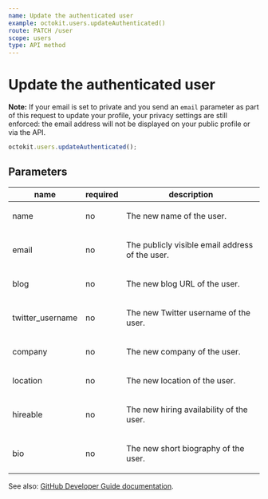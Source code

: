 ```yaml
---
name: Update the authenticated user
example: octokit.users.updateAuthenticated()
route: PATCH /user
scope: users
type: API method
---
```


# Update the authenticated user

**Note:** If your email is set to private and you send an `email` parameter as part of this request to update your profile, your privacy settings are still enforced: the email address will not be displayed on your public profile or via the API.

```js
octokit.users.updateAuthenticated();
```

## Parameters

<table>
  <thead>
    <tr>
      <th>name</th>
      <th>required</th>
      <th>description</th>
    </tr>
  </thead>
  <tbody>
    <tr><td>name</td><td>no</td><td>

The new name of the user.

</td></tr>
<tr><td>email</td><td>no</td><td>

The publicly visible email address of the user.

</td></tr>
<tr><td>blog</td><td>no</td><td>

The new blog URL of the user.

</td></tr>
<tr><td>twitter_username</td><td>no</td><td>

The new Twitter username of the user.

</td></tr>
<tr><td>company</td><td>no</td><td>

The new company of the user.

</td></tr>
<tr><td>location</td><td>no</td><td>

The new location of the user.

</td></tr>
<tr><td>hireable</td><td>no</td><td>

The new hiring availability of the user.

</td></tr>
<tr><td>bio</td><td>no</td><td>

The new short biography of the user.

</td></tr>
  </tbody>
</table>

See also: [GitHub Developer Guide documentation](https://docs.github.com/rest/reference/users/#update-the-authenticated-user).
